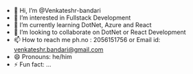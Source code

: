 - 👋 Hi, I’m @Venkateshr-bandari
- 👀 I’m interested in Fullstack Development
- 🌱 I’m currently learning DotNet, Azure and React
- 💞️ I’m looking to collaborate on DotNet or React Development
- 📫 How to reach me ph.no : 2056151756 or Email id: venkateshr.bandari@gmail.com
- 😄 Pronouns: he/him
- ⚡ Fun fact: ...

<!---
Venkateshr-bandari/Venkateshr-bandari is a ✨ special ✨ repository because its `README.md` (this file) appears on your GitHub profile.
You can click the Preview link to take a look at your changes.
--->
